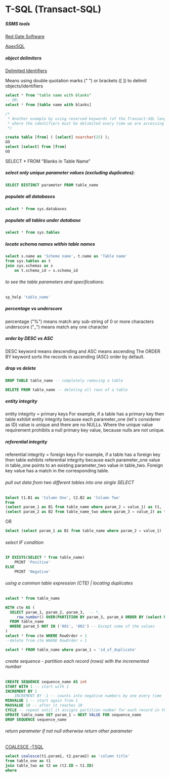 # T-SQL (Transact-SQL)

##### SSMS tools

[ Red Gate Software](https://www.red-gate.com/products/?gclid=CIGg1fvV680CFUSVGwodzCUJzA)

[ApexSQL](http://www.apexsql.com/Download.aspx)

##### object delimiters

[Delimited Identifiers](https://technet.microsoft.com/en-us/library/ms176027)

Means using double quotation marks (" ") or brackets ([ ]) to delimit objects/identifiers 

```sql
select * from "table name with blanks"
-- OR:
select * from [table name with blanks]

/* 
 * Another example by using reserved keywords (of the Transact-SQL language),
 * where the identifiers must be delimited every time we are accessing the objects.
 */

create table [from] ( [select] nvarchar(25) ); 
GO
select [select] from [from] 
GO
```

SELECT * FROM "Blanks in Table Name"

##### select only unique parameter values (excluding duplicates):

```sql
SELECT DISTINCT parameter FROM table_name
```

##### populate all databases

```sql
select * from sys.databases
```

##### populate all tables under database

```sql
select * from sys.tables
```

##### locate schema names within table names
```sql
select s.name as 'Scheme name', t.name as 'Table name'
from sys.tables as t
join sys.schemas as s
	on t.schema_id = s.schema_id
```

###### to see the table parameters and specifications:
```sql
sp_help 'table_name'
```

##### percentage vs underscore 
percentage ("%") means match any sub-string of 0 or more characters
underscore ("_") means match any one character 

##### order by DESC vs ASC

DESC keyword means descending and ASC means ascending
 The ORDER BY keyword sorts the records in ascending (ASC) order by default. 

##### drop vs delete
```sql
DROP TABLE table_name -- completely removing a table
```
```sql
DELETE FROM table_name -- deleting all rows of a table
```
 
##### entity integrity
 
entity integrity = primary keys
For example, if a table has a primary key then table exhibit entity integrity because each parameter_one (let's considerer as ID) value is unique and there are no NULLs. Where the unique value requirement prohibits a null primary key value, because nulls are not unique.

##### referential integrity
referential integrity = foreign keys
For example, if a table has a foreign key then table exhibits referential integrity because each parameter_one value in table_one points to an existing parameter_two value in table_two.
Foreign key value has a match in the corresponding table.
 
###### pull out data from two different tables into one single SELECT

```sql
Select t1.B1 as 'Column One', t2.B2 as 'Column Two'
From
(select param_1 as B1 from table_name where param_2 = value_1) as t1,
(select param_2 as B2 from table_name_two where param_3 = value_2) as t2
```
OR
```sql
Select (select param_1 as B1 from table_name where param_2 = value_1)  as 'Column One', (select param_2 as B2 from table_name_two where param_3 = value_2) as 'Column Two'
```


###### select IF condition
```sql
IF EXISTS(SELECT * from table_name)
	PRINT 'Positive'
ELSE
	PRINT 'Negative'
```

###### using a common table expression (CTE) | locating duplicates
```sql
select * from table_name

WITH cte AS (
  SELECT param_1, param_2, param_3,  -- *, 
     row_number() OVER(PARTITION BY param_3, param_4 ORDER BY (select NULL)) AS RowOrder
  FROM table_name
  WHERE param_5 NOT IN ('001', '002') -- Except some of the values
)
select * from cte WHERE RowOrder > 1
--delete from cte WHERE RowOrder > 1

select * FROM table_name where param_1 = 'id_of_duplicate'
```

###### create sequence - partition each record (rows) with the incremented number
```sql
CREATE SEQUENCE sequence_name AS int
START WITH 1 -- start with 1
INCREMENT BY 1
--  INCREMENT BY -1 -- counts into negative numbers by one every time
MINVALUE 1 -- start again from 1 
MAXVALUE 10 -- after it reaches 10
CYCLE -- repeat until it assigns partition number for each record in the table_name table 
UPDATE table_name SET param_1 = NEXT VALUE FOR sequence_name
DROP SEQUENCE sequence_name
```


###### return parameter if not null otherwise return other parameter
[COALESCE -TSQL](https://msdn.microsoft.com/en-GB/library/ms190349.aspx)

```sql
select coalesce(t1.param1, t2.param2) as 'column title'
from table_one as t1
join table_two as t2 on (t2.ID = t1.ID)
where
```